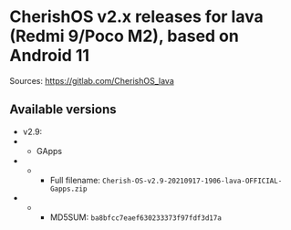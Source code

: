 # CherishOS v2.x releases for lava (Redmi 9/Poco M2), based on Android 11
Sources: https://gitlab.com/CherishOS_lava

## Available versions
- v2.9:
- - GApps
- - - Full filename: `Cherish-OS-v2.9-20210917-1906-lava-OFFICIAL-Gapps.zip`
- - - MD5SUM: `ba8bfcc7eaef630233373f97fdf3d17a`
